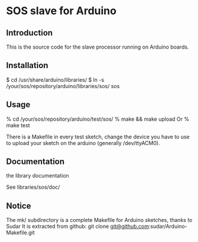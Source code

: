 SOS slave for Arduino
=====================

Introduction
------------

This is the source code for the slave processor running on
Arduino boards.

Installation
------------

$ cd /usr/share/arduino/libraries/
$ ln -s /your/sos/repository/arduino/libraries/sos/ sos

Usage
-----

% cd /your/sos/repository/arduino/test/sos/
% make && make upload
Or
% make test

There is a Makefile in every test sketch, change the device you have to use 
to upload your sketch on the arduino (generally /dev/ttyACM0).

Documentation
-------------

the library documentation

See libraries/sos/doc/


Notice
------

The mk/ subdirectory is a complete Makefile for Arduino sketches,
thanks to Sudar
It is extracted from github:
    git clone git@github.com:sudar/Arduino-Makefile.git
